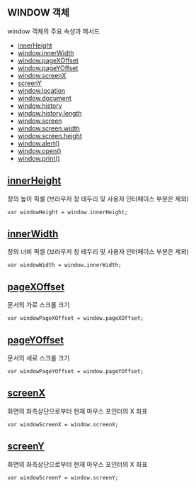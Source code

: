 ## WINDOW 객체



 window 객체의 주요 속성과 메서드 

- [innerHeight](#innerHeight)
- [window.innerWidth](#innerWidth)
- [window.pageXOffset](#pageXOffset)
- [window.pageYOffset](#pageYOffset)
- [window.screenX](#screenX)
- [screenY](#screenY)
- [window.location](#location)
- [window.document](#document)
- [window.history](#history)
- [window.history.length](#history.length)
- [window.screen](#screen)
- [window.screen.width](#screen.width)
- [window.screen.height](#screen.height)
- [window.alert()](#alert)
- [window.open()](#open)
- [window.print()](#print)


## [innerHeight](#innerHeight)

창의 높이 픽셀 (브라우저 창 테두리 및 사용자 인터페이스 부분은 제외)

```
var windowHeight = window.innerHeight;
```

## [innerWidth](#innerWidth)

창의 너비 픽셀 (브라우저 창 테두리 및 사용자 인터페이스 부분은 제외)

```
var windowWidth = window.innerWidth;
```


## [pageXOffset](#pageXOffset)

문서의 가로 스크롤 크기

```
var windowPageXOffset = window.pageXOffset;
```

## [pageYOffset](#pageYOffset)

문서의 세로 스크롤 크기

```
var windowPageYOffset = window.pageYOffset;
```

## [screenX](#screenX)

화면의 좌측상단으로부터 현재 마우스 포인터의 X 좌표
```
var windowScreenX = window.screenX;
```

## [screenY](#screenY)

화면의 좌측상단으로부터 현재 마우스 포인터의 X 좌표
```
var windowScreenY = window.screenY;
```




